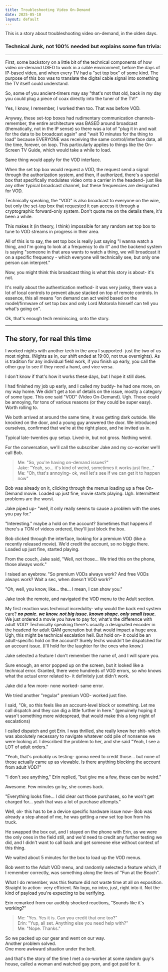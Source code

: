 ```yaml
---
title: Troubleshooting Video On-Demand
date: 2025-05-10
layout: default
---
```


This is a story about troubleshooting video on-demand, in the olden days.


### Technical Junk, not 100% needed but explains some fun trivia:

---

First, some backstory on a little bit of the technical components of how
video on-demand USED to work in a cable environment, before the days of IP-based
video, and when every TV had a "set top box" of some kind. The purpose of this 
box was to translate the digital cable signal into something the TV itself
could understand.

So, some of you ancient-timers may say "that's not that old, back in my day
you could plug a piece of coax directly into the tuner of the TV!"

Yes, I know, I remember, I worked then too. That was before VOD.

Anyway, these set-top boxes had rudimentary communication channels- remember,
the entire architecture was BASED around broadcast (thematically, not in the IP sense)
so there was a lot of "plug it in and wait for the data to be broadcast again"
and "wait 10 minutes for the thing to load" because EVERYONE was receiving the same
control/interface data, all the time, forever, on loop. This particularly
applies to things like the On-Screen TV Guide, which would take a while to load.

Same thing would apply for the VOD interface.

When the set top box would request a VOD, the request send a signal through the
authorization system, and then, if authorized, there's a special box that
specifically modulates video onto a carrier in the headend- just like any other
typical broadcast channel, but these frequencies are designated for VOD.

Technically speaking, the "VOD" is also broadcast to everyone on the wire, but only the set-top box that requested it can access it through a cryptographic forward-only system. Don't quote me on the details there, it's been a while.

This makes it (in theory, I think) impossible for any random set top box to tune
to VOD streams in progress in their area.

All of this is to say, the set top box is really just saying "I wanna watch a thing,
and I'm going to look at a frequency to do it" and the backend system is saying 
"someone in that area wants to watch a thing, we will broadcast it on a specific
frequency - which everyone will technically see, but only one person can interpret."

Now, you might think this broadcast thing is what this story is about- it's not.

It's really about the authentication method- it was very janky, there was a lot
of local controls to prevent abuse stacked on top of remote controls. In essence,
this all means "on demand can act weird based on the model/firmware of set top box
and only Lord Motorola himself can tell you what's going on".

Ok, that's enough tech reminiscing, onto the story.

---

## The story, for real this time

I worked nights with another tech in the area I supported- just the two of us
most nights. (Nights as in, our shift ended at 19:00, not true overnights).
As is tradition for any individual field work, if you finish up
early, you call the other guy to see if they need a hand, and vice versa.

I don't know if that's how it works these days, but I hope it still does.

I had finished my job up early, and I called my buddy- he had one more,
on my way home. We didn't get a ton of details on the issue, mostly a category
of some type. This one said "VOD" (Video On-Demand). Ugh. Those could be annoying,
for tons of various reasons (or they could be super easy). Worth rolling to.

We both arrived at around the same time, it was getting dark outside. We knocked
on the door, and a young guy answered the door. We introduced ourselves,
confirmed that we're at the right place, and he invited us in.

Typical late-twenties guy setup. Lived-in, but not gross. Nothing weird.

For the conversation, we'll call the subscriber Jake and my co-worker we'll call
Bob.

> Me: "So, you're having on-demand issues?"  
> Jake: "Yeah, so... it's kind of weird, sometimes it works just fine..."  
> Me: "Oh, that's annoying- ok, well let's see if we can get it to happen now"  

Bob was already on it, clicking through the menus loading up a free On-Demand movie.
Loaded up just fine, movie starts playing. Ugh. Intermittent problems are the worst.

Jake piped up- "well, it only really seems to cause a problem with the ones 
you pay for."

"Interesting." maybe a hold on the account? Sometimes that happens if there's a
TON of videos ordered, they'll just block the box.

Bob clicked through the interface, looking for a premium VOD (like a recently released movie).
We'd credit the account, so no biggie there. Loaded up just fine, started playing.

From the couch, Jake said, "Well, not those... We tried this on the phone,
those always work."

I raised an eyebrow. "So premium VODs always work? And free VODs always work?
Wait a sec, when doesn't VOD work?"

"Oh, well, you know, like... the... I mean, I can show you."

Jake took the remote, and navigated the VOD menu to the Adult section.

My first reaction was technical incredulity- why would the back end system
care? ***no panic. we know. not big issue. known shape. only small issue.*** 
We just ordered a movie you have to pay for, what's the difference with
adult VOD? Technically speaking there's usually a designated encoder in the headend
for adult QAM generation but that would impact a huge area. Ugh, this might be
technical escalation hell. But hold on- it could be an adult-specific hold
on the account? Surely techs wouldn't be dispatched for an account issue.
(I'll hold for the laughter for the ones who know.)

Jake selected a feature I don't remember the name of, and I will spare you.

Sure enough, an error popped up on the screen, but it looked like a technical
error. Granted, there were hundreds of VOD errors, so who knows what the actual
error related to- it definitely just didn't work.

Jake did a few more- none worked- same error.

We tried another "regular" premium VOD- worked just fine.

I said, "Ok, so this feels like an account-level block or something. Let me
call dispatch and they can dig a little further in here." (genuinely hoping it
wasn't something more widespread, that would make this a long night
of escalations)

I called dispatch and got Erin. I was thrilled, she really knew her shit-
which was absolutely necessary to navigate whatever odd pile of nonsense we
were looking at. I described the problem to her, and she said "Yeah, I see
a LOT of adult orders."

"Yeah, that's probably us testing- gonna need to credit those... but none of those
actually came up as viewable. Is there anything blocking the account from adult
VOD?"

"I don't see anything," Erin replied, "but give me a few, these can be weird."

Awesome. Few minutes go by, she comes back.

"Everything looks fine... I did clear out those purchases, so he won't get
charged for... yeah that was a lot of purchase attempts."

Well, ok- this has to be a device specific hardware issue now- Bob was already
a step ahead of me, he was getting a new set top box from his truck.

He swapped the box out, and I stayed on the phone with Erin, as we were the only
ones in the field still, and we'd need to credit any further testing we did, and
I didn't want to call back and get someone else without context of this thing.

We waited about 5 minutes for the box to load up the VOD menus.

Bob went to the Adult VOD menu, and randomly selected a feature which, 
if I remember correctly, was something along the lines of "Fun at the Beach".

What I do remember, was this feature did not waste time at all on exposition. 
Straight to action- very efficient. No logo, no intro, just, right into it.
Not the kind of payload you're expecting to be verifying.

Erin remarked from our audibly shocked reactions, "Sounds like it's working?"

> Me: "Yes. Yes it is. Can you credit that one too?"  
> Erin: "Yup, all set. Anything else you need help with?"  
> Me: "Nope.  Thanks."  

So we packed up our gear and went on our way.  
Another problem solved.  
One more awkward situation under the belt.  

<div class="field-box">
and that's the story of the time I met a co-worker at some random guy's house,
called a woman and watched gay porn, and got paid for it.
</div>
